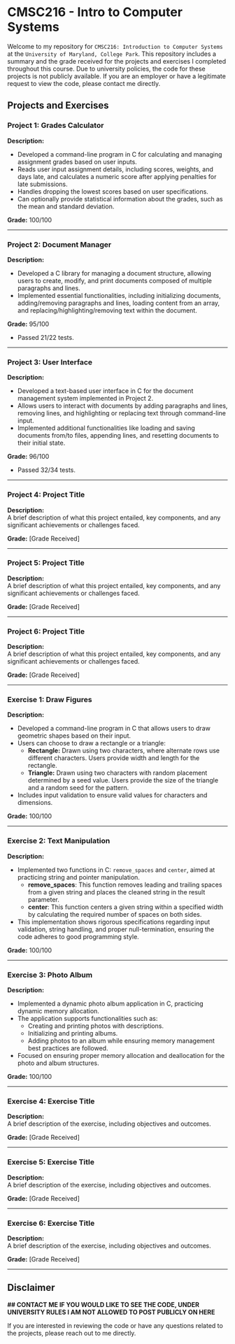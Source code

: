 # CMSC216 - Intro to Computer Systems

Welcome to my repository for ```CMSC216: Introduction to Computer Systems``` at the ```University of Maryland, College Park```. This repository includes a summary and the grade received for the projects and exercises I completed throughout this course. Due to university policies, the code for these projects is not publicly available. If you are an employer or have a legitimate request to view the code, please contact me directly.

## Projects and Exercises

### Project 1: **Grades Calculator**
**Description:**  
- Developed a command-line program in C for calculating and managing assignment grades based on user inputs.
- Reads user input assignment details, including scores, weights, and days late, and calculates a numeric score after applying penalties for late submissions.
- Handles dropping the lowest scores based on user specifications.
- Can optionally provide statistical information about the grades, such as the mean and standard deviation. 

**Grade:** 100/100

---

### Project 2: **Document Manager**
**Description:**  
- Developed a C library for managing a document structure, allowing users to create, modify, and print documents composed of multiple paragraphs and lines.
- Implemented essential functionalities, including initializing documents, adding/removing paragraphs and lines, loading content from an array, and replacing/highlighting/removing text within the document.

**Grade:** 95/100
- Passed 21/22 tests.

---

### Project 3: **User Interface**
**Description:**  
- Developed a text-based user interface in C for the document management system implemented in Project 2.
- Allows users to interact with documents by adding paragraphs and lines, removing lines, and highlighting or replacing text through command-line input.
- Implemented additional functionalities like loading and saving documents from/to files, appending lines, and resetting documents to their initial state.

**Grade:** 96/100
- Passed 32/34 tests.

---

### Project 4: **Project Title**
**Description:**  
A brief description of what this project entailed, key components, and any significant achievements or challenges faced.

**Grade:** [Grade Received]

---

### Project 5: **Project Title**
**Description:**  
A brief description of what this project entailed, key components, and any significant achievements or challenges faced.

**Grade:** [Grade Received]

---

### Project 6: **Project Title**
**Description:**  
A brief description of what this project entailed, key components, and any significant achievements or challenges faced.

**Grade:** [Grade Received]

---

### Exercise 1: **Draw Figures**
**Description:**  
- Developed a command-line program in C that allows users to draw geometric shapes based on their input.
- Users can choose to draw a rectangle or a triangle:
  - **Rectangle:** Drawn using two characters, where alternate rows use different characters. Users provide width and length for the rectangle.
  - **Triangle:** Drawn using two characters with random placement determined by a seed value. Users provide the size of the triangle and a random seed for the pattern.
- Includes input validation to ensure valid values for characters and dimensions.

**Grade:** 100/100

---

### Exercise 2: **Text Manipulation**
**Description:**  
- Implemented two functions in C: `remove_spaces` and `center`, aimed at practicing string and pointer manipulation.
  - **remove_spaces**: This function removes leading and trailing spaces from a given string and places the cleaned string in the result parameter.
  - **center**: This function centers a given string within a specified width by calculating the required number of spaces on both sides.
- This implementation shows rigorous specifications regarding input validation, string handling, and proper null-termination, ensuring the code adheres to good programming style.

**Grade:** 100/100

---

### Exercise 3: **Photo Album**
**Description:**  
- Implemented a dynamic photo album application in C, practicing dynamic memory allocation.
- The application supports functionalities such as:
  - Creating and printing photos with descriptions.
  - Initializing and printing albums.
  - Adding photos to an album while ensuring memory management best practices are followed.
- Focused on ensuring proper memory allocation and deallocation for the photo and album structures.
  
**Grade:** 100/100

---

### Exercise 4: **Exercise Title**
**Description:**  
A brief description of the exercise, including objectives and outcomes.

**Grade:** [Grade Received]

---

### Exercise 5: **Exercise Title**
**Description:**  
A brief description of the exercise, including objectives and outcomes.

**Grade:** [Grade Received]

---

### Exercise 6: **Exercise Title**
**Description:**  
A brief description of the exercise, including objectives and outcomes.

**Grade:** [Grade Received]

---

## Disclaimer

**## CONTACT ME IF YOU WOULD LIKE TO SEE THE CODE, UNDER UNIVERSITY RULES I AM NOT ALLOWED TO POST PUBLICLY ON HERE**

If you are interested in reviewing the code or have any questions related to the projects, please reach out to me directly.
